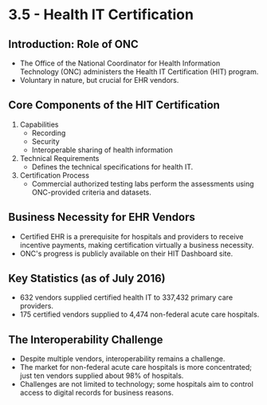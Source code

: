 # 3.5 - Health IT Certification

## Introduction: Role of ONC
- The Office of the National Coordinator for Health Information Technology (ONC) administers the Health IT Certification (HIT) program.
- Voluntary in nature, but crucial for EHR vendors.

## Core Components of the HIT Certification
1. Capabilities
   - Recording
   - Security
   - Interoperable sharing of health information
2. Technical Requirements
   - Defines the technical specifications for health IT.
3. Certification Process
   - Commercial authorized testing labs perform the assessments using ONC-provided criteria and datasets.

## Business Necessity for EHR Vendors
- Certified EHR is a prerequisite for hospitals and providers to receive incentive payments, making certification virtually a business necessity.
- ONC's progress is publicly available on their HIT Dashboard site.

## Key Statistics (as of July 2016)
- 632 vendors supplied certified health IT to 337,432 primary care providers.
- 175 certified vendors supplied to 4,474 non-federal acute care hospitals.

## The Interoperability Challenge
- Despite multiple vendors, interoperability remains a challenge.
- The market for non-federal acute care hospitals is more concentrated; just ten vendors supplied about 98% of hospitals.
- Challenges are not limited to technology; some hospitals aim to control access to digital records for business reasons.


